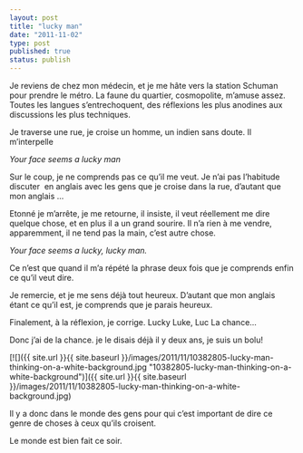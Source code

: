 ```yaml
---
layout: post
title: "lucky man"
date: "2011-11-02"
type: post
published: true
status: publish
---
```


Je reviens de chez mon médecin, et je me hâte vers la station Schuman pour prendre le métro. La faune du quartier, cosmopolite, m’amuse assez. Toutes les langues s’entrechoquent, des réflexions les plus anodines aux discussions les plus techniques.

Je traverse une rue, je croise un homme, un indien sans doute. Il m’interpelle

_Your face seems a lucky man_

Sur le coup, je ne comprends pas ce qu’il me veut. Je n’ai pas l’habitude discuter  en anglais avec les gens que je croise dans la rue, d’autant que mon anglais …

Etonné je m’arrête, je me retourne, il insiste, il veut réellement me dire quelque chose, et en plus il a un grand sourire. Il n’a rien à me vendre, apparemment, il ne tend pas la main, c’est autre chose.

_Your face seems a lucky, lucky man._

Ce n’est que quand il m’a répété la phrase deux fois que je comprends enfin ce qu’il veut dire.

Je remercie, et je me sens déjà tout heureux. D’autant que mon anglais étant ce qu’il est, je comprends que je parais heureux.

Finalement, à la réflexion, je corrige. Lucky Luke, Luc La chance…

Donc j’ai de la chance. je le disais déjà il y deux ans, je suis un bolu!

[![]({{ site.url }}{{ site.baseurl }}/images/2011/11/10382805-lucky-man-thinking-on-a-white-background.jpg "10382805-lucky-man-thinking-on-a-white-background")]({{ site.url }}{{ site.baseurl }}/images/2011/11/10382805-lucky-man-thinking-on-a-white-background.jpg)

Il y a donc dans le monde des gens pour qui c’est important de dire ce genre de choses à ceux qu’ils croisent.

Le monde est bien fait ce soir.
